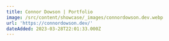 ```yaml
---
title: Connor Dowson | Portfolio
image: /src/content/showcase/_images/connordowson.dev.webp
url: 'https://connordowson.dev/'
dateAdded: 2023-03-28T22:01:33.000Z
---
```


